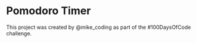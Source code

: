 # Pomodoro Timer

This project was created by @mike_coding as part of the #100DaysOfCode challenge.
